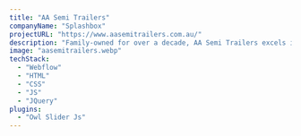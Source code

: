 ```yaml
---
title: "AA Semi Trailers"
companyName: "Splashbox"
projectURL: "https://www.aasemitrailers.com.au/"
description: "Family-owned for over a decade, AA Semi Trailers excels in buying and selling high-quality used semi trailers. With a wide range of brands, competitive prices, and industry expertise, they are among Australia’s most respected trailer dealers."
image: "aasemitrailers.webp"
techStack:
  - "Webflow"
  - "HTML"
  - "CSS"
  - "JS"
  - "JQuery"
plugins:
  - "Owl Slider Js"
---
```

